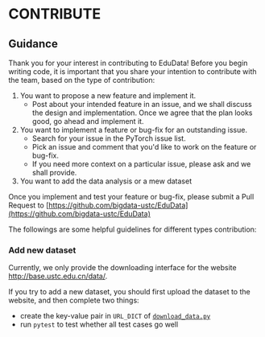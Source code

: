 # CONTRIBUTE

## Guidance
Thank you for your interest in contributing to EduData! 
Before you begin writing code, it is important that you share your intention to contribute with the team, 
based on the type of contribution:

1. You want to propose a new feature and implement it.
    * Post about your intended feature in an issue, 
    and we shall discuss the design and implementation. 
    Once we agree that the plan looks good, go ahead and implement it.
2. You want to implement a feature or bug-fix for an outstanding issue.
    * Search for your issue in the PyTorch issue list.
    * Pick an issue and comment that you'd like to work on the feature or bug-fix.
    * If you need more context on a particular issue, please ask and we shall provide.
3. You want to add the data analysis or a mew dataset

Once you implement and test your feature or bug-fix, 
please submit a Pull Request to [https://github.com/bigdata-ustc/EduData](https://github.com/bigdata-ustc/EduData)

The followings are some helpful guidelines for different types contribution:
 
### Add new dataset

Currently, we only provide the downloading interface for the website http://base.ustc.edu.cn/data/.

If you try to add a new dataset, you should first upload the dataset to the website, and then complete two things:

* create the key-value pair in `URL_DICT` of [`download_data.py`](Edudata/Dataset/download/data/download_data.py)
* run `pytest` to test whether all test cases go well


